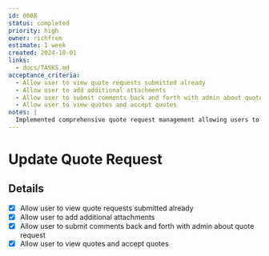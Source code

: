 ```yaml
---
id: 0008
status: completed
priority: high
owner: richfrem
estimate: 1 week
created: 2024-10-01
links:
  - docs/TASKS.md
acceptance_criteria:
  - Allow user to view quote requests submitted already
  - Allow user to add additional attachments
  - Allow user to submit comments back and forth with admin about quote request
  - Allow user to view quotes and accept quotes
notes: |
  Implemented comprehensive quote request management allowing users to view, update, and interact with their submitted requests.
---
```


# Update Quote Request

## Details
- [x] Allow user to view quote requests submitted already
- [x] Allow user to add additional attachments
- [x] Allow user to submit comments back and forth with admin about quote request
- [x] Allow user to view quotes and accept quotes
